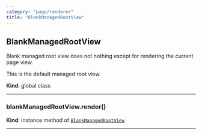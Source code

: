 ```yaml
---
category: "page/renderer"
title: "BlankManagedRootView"
---
```


## BlankManagedRootView&nbsp;<a name="BlankManagedRootView" href="https://github.com/seznam/IMA.js-core/tree/0.16.3/page/renderer/BlankManagedRootView.js#L10" target="_blank"><span class="icon"><i class="fas fa-external-link-alt fa-xs"></i></span></a>
Blank managed root view does not nothing except for rendering the current
page view.

This is the default managed root view.

**Kind**: global class  

* * *

### blankManagedRootView.render()&nbsp;<a name="BlankManagedRootView+render" href="https://github.com/seznam/IMA.js-core/tree/0.16.3/page/renderer/BlankManagedRootView.js#L26" target="_blank"><span class="icon"><i class="fas fa-external-link-alt fa-xs"></i></span></a>
**Kind**: instance method of [<code>BlankManagedRootView</code>](#BlankManagedRootView)  

* * *

